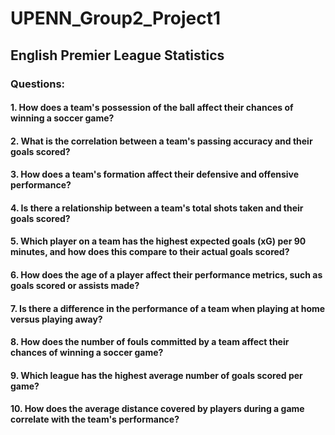 # UPENN_Group2_Project1

## English Premier League Statistics

### Questions:

#### 1. How does a team's possession of the ball affect their chances of winning a soccer game?
#### 2. What is the correlation between a team's passing accuracy and their goals scored?
#### 3. How does a team's formation affect their defensive and offensive performance?
#### 4. Is there a relationship between a team's total shots taken and their goals scored?
#### 5. Which player on a team has the highest expected goals (xG) per 90 minutes, and how does this compare to their actual goals scored?
#### 6. How does the age of a player affect their performance metrics, such as goals scored or assists made?
#### 7. Is there a difference in the performance of a team when playing at home versus playing away?
#### 8. How does the number of fouls committed by a team affect their chances of winning a soccer game?
#### 9. Which league has the highest average number of goals scored per game?
#### 10. How does the average distance covered by players during a game correlate with the team's performance?
